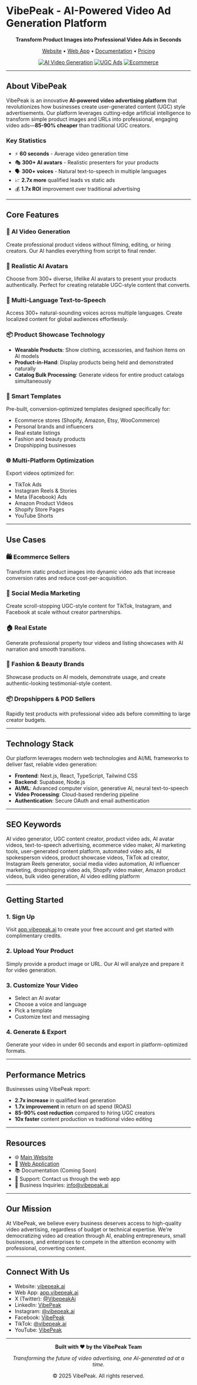# VibePeak - AI-Powered Video Ad Generation Platform

<div align="center">

**Transform Product Images into Professional Video Ads in Seconds**

[Website](https://vibepeak.ai) • [Web App](https://app.vibepeak.ai) • [Documentation](#) • [Pricing](https://vibepeak.ai/#pricing)

[![AI Video Generation](https://img.shields.io/badge/AI-Video%20Generation-blue)](https://app.vibepeak.ai)
[![UGC Ads](https://img.shields.io/badge/UGC-Content%20Creator-green)](https://vibepeak.ai)
[![Ecommerce](https://img.shields.io/badge/Ecommerce-Optimized-orange)](https://vibepeak.ai)

</div>

---

## About VibePeak

VibePeak is an innovative **AI-powered video advertising platform** that revolutionizes how businesses create user-generated content (UGC) style advertisements. Our platform leverages cutting-edge artificial intelligence to transform simple product images and URLs into professional, engaging video ads—**85-90% cheaper** than traditional UGC creators.

### Key Statistics

- ⚡ **60 seconds** - Average video generation time
- 🎭 **300+ AI avatars** - Realistic presenters for your products
- 🗣️ **300+ voices** - Natural text-to-speech in multiple languages
- 📈 **2.7x more** qualified leads vs static ads
- 💰 **1.7x ROI** improvement over traditional advertising

---

## Core Features

### 🎥 AI Video Generation
Create professional product videos without filming, editing, or hiring creators. Our AI handles everything from script to final render.

### 👤 Realistic AI Avatars
Choose from 300+ diverse, lifelike AI avatars to present your products authentically. Perfect for creating relatable UGC-style content that converts.

### 🎤 Multi-Language Text-to-Speech
Access 300+ natural-sounding voices across multiple languages. Create localized content for global audiences effortlessly.

### 📦 Product Showcase Technology
- **Wearable Products**: Show clothing, accessories, and fashion items on AI models
- **Product-in-Hand**: Display products being held and demonstrated naturally
- **Catalog Bulk Processing**: Generate videos for entire product catalogs simultaneously

### 🎨 Smart Templates
Pre-built, conversion-optimized templates designed specifically for:
- Ecommerce stores (Shopify, Amazon, Etsy, WooCommerce)
- Personal brands and influencers
- Real estate listings
- Fashion and beauty products
- Dropshipping businesses

### 🌐 Multi-Platform Optimization
Export videos optimized for:
- TikTok Ads
- Instagram Reels & Stories
- Meta (Facebook) Ads
- Amazon Product Videos
- Shopify Store Pages
- YouTube Shorts

---

## Use Cases

### 🛍️ Ecommerce Sellers
Transform static product images into dynamic video ads that increase conversion rates and reduce cost-per-acquisition.

### 📱 Social Media Marketing
Create scroll-stopping UGC-style content for TikTok, Instagram, and Facebook at scale without creator partnerships.

### 🏠 Real Estate
Generate professional property tour videos and listing showcases with AI narration and smooth transitions.

### 👗 Fashion & Beauty Brands
Showcase products on AI models, demonstrate usage, and create authentic-looking testimonial-style content.

### 📦 Dropshippers & POD Sellers
Rapidly test products with professional video ads before committing to large creator budgets.

---

## Technology Stack

Our platform leverages modern web technologies and AI/ML frameworks to deliver fast, reliable video generation:

- **Frontend**: Next.js, React, TypeScript, Tailwind CSS
- **Backend**: Supabase, Node.js
- **AI/ML**: Advanced computer vision, generative AI, neural text-to-speech
- **Video Processing**: Cloud-based rendering pipeline
- **Authentication**: Secure OAuth and email authentication

---

## SEO Keywords

AI video generator, UGC content creator, product video ads, AI avatar videos, text-to-speech advertising, ecommerce video maker, AI marketing tools, user-generated content platform, automated video ads, AI spokesperson videos, product showcase videos, TikTok ad creator, Instagram Reels generator, social media video automation, AI influencer marketing, dropshipping video ads, Shopify video maker, Amazon product videos, bulk video generation, AI video editing platform

---

## Getting Started

### 1. Sign Up
Visit [app.vibepeak.ai](https://app.vibepeak.ai) to create your free account and get started with complimentary credits.

### 2. Upload Your Product
Simply provide a product image or URL. Our AI will analyze and prepare it for video generation.

### 3. Customize Your Video
- Select an AI avatar
- Choose a voice and language
- Pick a template
- Customize text and messaging

### 4. Generate & Export
Generate your video in under 60 seconds and export in platform-optimized formats.

---

## Performance Metrics

Businesses using VibePeak report:

- **2.7x increase** in qualified lead generation
- **1.7x improvement** in return on ad spend (ROAS)
- **85-90% cost reduction** compared to hiring UGC creators
- **10x faster** content production vs traditional video editing

---

## Resources

- 🌐 [Main Website](https://vibepeak.ai)
- 🚀 [Web Application](https://app.vibepeak.ai)
- 📚 Documentation (Coming Soon)
- 💬 Support: Contact us through the web app
- 📧 Business Inquiries: info@vibepeak.ai

---

## Our Mission

At VibePeak, we believe every business deserves access to high-quality video advertising, regardless of budget or technical expertise. We're democratizing video ad creation through AI, enabling entrepreneurs, small businesses, and enterprises to compete in the attention economy with professional, converting content.

---

## Connect With Us

- Website: [vibepeak.ai](https://vibepeak.ai)
- Web App: [app.vibepeak.ai](https://app.vibepeak.ai)
- X (Twitter): [@VibepeakAi](https://x.com/VibepeakAi)
- LinkedIn: [VibePeak](https://www.linkedin.com/company/vibepeak)
- Instagram: [@vibepeak.ai](https://www.instagram.com/vibepeak.ai/)
- Facebook: [VibePeak](https://www.facebook.com/profile.php?id=61575554003495)
- TikTok: [@vibepeak.ai](https://www.tiktok.com/@vibepeak.ai)
- YouTube: [VibePeak](https://www.youtube.com/channel/UCWnlJOCfMszSqGqDUzqLmRA)

---

<div align="center">

**Built with ❤️ by the VibePeak Team**

*Transforming the future of video advertising, one AI-generated ad at a time.*

© 2025 VibePeak. All rights reserved.

</div>

